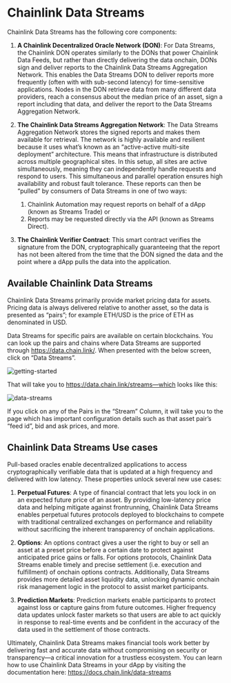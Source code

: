 # Chainlink Data Streams

Chainlink Data Streams has the following core components:

1. **A Chainlink Decentralized Oracle Network (DON)**: For Data Streams, the Chainlink DON operates similarly to the DONs that power Chainlink Data Feeds, but rather than directly delivering the data onchain, DONs sign and deliver reports to the Chainlink Data Streams Aggregation Network. This enables the Data Streams DON to deliver reports more frequently (often with with sub-second latency) for time-sensitive applications. Nodes in the DON retrieve data from many different data providers, reach a consensus about the median price of an asset, sign a report including that data, and deliver the report to the Data Streams Aggregation Network.

2. **The Chainlink Data Streams Aggregation Network**: The Data Streams Aggregation Network stores the signed reports and makes them available for retrieval. The network is highly available and resilient because it uses what’s known as an “active-active multi-site deployment” architecture. This means that infrastructure is distributed across multiple geographical sites. In this setup, all sites are active simultaneously, meaning they can independently handle requests and respond to users. This simultaneous and parallel operation ensures high availability and robust fault tolerance. These reports can then be “pulled” by consumers of Data Streams in one of two ways:
    1. Chainlink Automation may request reports on behalf of a dApp (known as Streams Trade) or
    2. Reports may be requested directly via the API (known as Streams Direct).

3. **The Chainlink Verifier Contract**: This smart contract verifies the signature from the DON, cryptographically guaranteeing that the report has not been altered from the time that the DON signed the data and the point where a dApp pulls the data into the application.

## Available Chainlink Data Streams

Chainlink Data Streams primarily provide market pricing data for assets. Pricing data is always delivered relative to another asset, so the data is presented as “pairs”; for example ETH/USD is the price of ETH as denominated in USD.

Data Streams for specific pairs are available on certain blockchains. You can look up the pairs and chains where Data Streams are supported through https://data.chain.link/.
When presented with the below screen, click on “Data Streams”.

![getting-started](/chainlink-fundamentals/9-chainlink-data-streams/assets/getting-started.png)

That will take you to https://data.chain.link/streams—which looks like this:

![data-streams](/chainlink-fundamentals/9-chainlink-data-streams/assets/data-streams.png)

If you click on any of the Pairs in the “Stream” Column, it will take you to the page which has important configuration details such as that asset pair’s “feed id”, bid and ask prices, and more.

## Chainlink Data Streams Use cases

Pull-based oracles enable decentralized applications to access cryptographically verifiable data that is updated at a high frequency and delivered with low latency. These properties unlock several new use cases:

1. **Perpetual Futures**: A type of financial contract that lets you lock in on an expected future price of an asset. By providing low-latency price data and helping mitigate against frontrunning, Chainlink Data Streams enables perpetual futures protocols deployed to blockchains to compete with traditional centralized exchanges on performance and reliability without sacrificing the inherent transparency of onchain applications.

2. **Options**: An options contract gives a user the right to buy or sell an asset at a preset price before a certain date to protect against anticipated price gains or falls. For options protocols, Chainlink Data Streams enable timely and precise settlement (i.e. execution and fulfillment) of onchain options contracts. Additionally, Data Streams provides more detailed asset liquidity data, unlocking dynamic onchain risk management logic in the protocol to assist market participants.

3. **Prediction Markets**: Prediction markets enable participants to protect against loss or capture gains from future outcomes. Higher frequency data updates unlock faster markets so that users are able to act quickly in response to real-time events and be confident in the accuracy of the data used in the settlement of those contracts.

Ultimately, Chainlink Data Streams makes financial tools work better by delivering fast and accurate data without compromising on security or transparency—a critical innovation for a trustless ecosystem.
You can learn how to use Chainlink Data Streams in your dApp by visiting the documentation here: https://docs.chain.link/data-streams